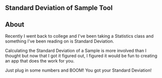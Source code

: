 ## Standard Deviation of Sample Tool

## About
Recently I went back to college and I've been taking a Statistics class and something I've been reading on is Standard Deviation. 

Calculating the Standard Deviation of a Sample is more involved than I thought but now that I got it figured out, I figured it would be fun to creating an app that does the work for you. 

Just plug in some numbers and BOOM! You got your Standard Deviation!
